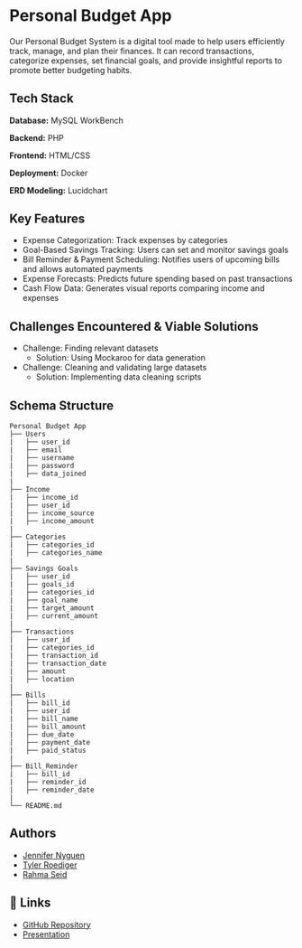 # Personal Budget App

####

Our Personal Budget System is a digital tool made to help users efficiently track, manage, and plan their finances. It can record transactions, categorize expenses, set financial goals, and provide insightful reports to promote better budgeting habits.


## Tech Stack

**Database:** MySQL WorkBench

**Backend:** PHP

**Frontend:** HTML/CSS

**Deployment:** Docker

**ERD Modeling:** Lucidchart



## Key Features

- Expense Categorization: Track expenses by categories
- Goal-Based Savings Tracking: Users can set and monitor savings goals
- Bill Reminder & Payment Scheduling: Notifies users of upcoming bills and allows automated payments
- Expense Forecasts: Predicts future spending based on past transactions
- Cash Flow Data: Generates visual reports comparing income and expenses


## Challenges Encountered & Viable Solutions
- Challenge: Finding relevant datasets
   - Solution: Using Mockaroo for data generation
- Challenge: Cleaning and validating large datasets
   - Solution: Implementing data cleaning scripts


## Schema Structure
```plaintext
Personal Budget App
├── Users
|   ├── user_id
|   ├── email
|   ├── username
|   ├── password
|   ├── data_joined                 
|
├── Income
|   ├── income_id
|   ├── user_id
|   ├── income_source
|   ├── income_amount
|   
├── Categories
|   ├── categories_id
|   ├── categories_name
|
├── Savings Goals
|   ├── user_id
|   ├── goals_id
|   ├── categories_id
|   ├── goal_name
|   ├── target_amount
|   ├── current_amount
|
├── Transactions
|   ├── user_id
|   ├── categories_id
|   ├── transaction_id
|   ├── transaction_date
|   ├── amount
|   ├── location
|
├── Bills
|   ├── bill_id
|   ├── user_id
|   ├── bill_name
|   ├── bill_amount
|   ├── due_date
|   ├── payment_date
|   ├── paid_status
|
├── Bill_Reminder
|   ├── bill_id
|   ├── reminder_id
|   ├── reminder_date
|
└── README.md
```


## Authors

- [Jennifer Nyguen](https://github.com/Jennygit03)
- [Tyler Roediger](https://github.com/tar3qMT)
- [Rahma Seid](https://github.com/rahmaseid)


## 🔗 Links
- [GitHub Repository](https://github.com/Jennygit03/CSCI-4560)
- [Presentation](https://docs.google.com/presentation/d/1nu7YUajwIhhEvWLHyYrKfjP0L3KbYELVvl8LDzjkTFg/edit?usp=sharing)
